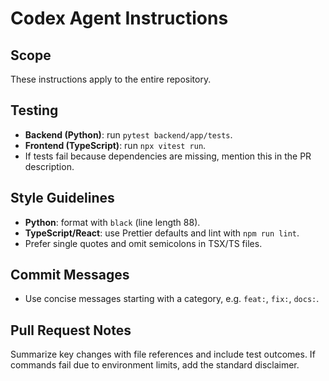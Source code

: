 # Codex Agent Instructions

## Scope
These instructions apply to the entire repository.

## Testing
- **Backend (Python)**: run `pytest backend/app/tests`.
- **Frontend (TypeScript)**: run `npx vitest run`.
- If tests fail because dependencies are missing, mention this in the PR description.

## Style Guidelines
- **Python**: format with `black` (line length 88).
- **TypeScript/React**: use Prettier defaults and lint with `npm run lint`.
- Prefer single quotes and omit semicolons in TSX/TS files.

## Commit Messages
- Use concise messages starting with a category, e.g. `feat:`, `fix:`, `docs:`.

## Pull Request Notes
Summarize key changes with file references and include test outcomes. If commands fail due to environment limits, add the standard disclaimer.
